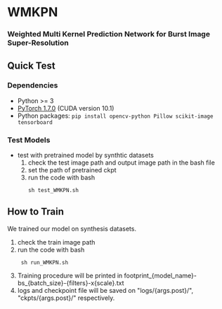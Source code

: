 # WMKPN

### Weighted Multi Kernel Prediction Network for Burst Image Super-Resolution

## Quick Test
### Dependencies
- Python >= 3
- [PyTorch 1.7.0](https://pytorch.org/) (CUDA version 10.1) 
- Python packages:  `pip install opencv-python Pillow scikit-image tensorboard`

### Test Models

- test with pretrained model by synthtic datasets
   1. check the test image path and output image path in the bash file
   2. set the path of pretrained ckpt 
   3. run the code with bash
        ```
        sh test_WMKPN.sh 
        ```  

## How to Train
We trained our model on synthesis datasets.

 1. check the train image path
 2. run the code with bash
       ```
        sh run_WMKPN.sh 
       ```
 3. Training procedure will be printed in footprint_{model_name}-bs_{batch_size}-{filters}-x{scale}.txt
 4. logs and checkpoint file will be saved on "logs/{args.post}/", "ckpts/{args.post}/" respectively.       

